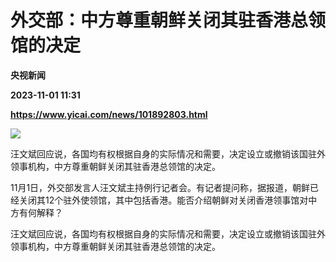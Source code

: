 # 外交部：中方尊重朝鲜关闭其驻香港总领馆的决定
**央视新闻**

**2023-11-01 11:31**

**https://www.yicai.com/news/101892803.html**

![](https://imgcdn.yicai.com/uppics/slides/2023/11/ed0947e2afe8bb06d01b25149ec6a54b.jpg)

汪文斌回应说，各国均有权根据自身的实际情况和需要，决定设立或撤销该国驻外领事机构，中方尊重朝鲜关闭其驻香港总领馆的决定。

11月1日，外交部发言人汪文斌主持例行记者会。有记者提问称，据报道，朝鲜已经关闭其12个驻外使领馆，其中包括香港。能否介绍朝鲜对关闭香港领事馆对中方有何解释？

汪文斌回应说，各国均有权根据自身的实际情况和需要，决定设立或撤销该国驻外领事机构，中方尊重朝鲜关闭其驻香港总领馆的决定。